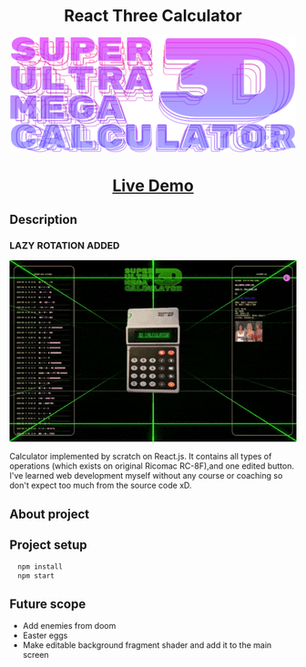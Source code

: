 # <div align="center">React Three Calculator</div>

![image info](./src/assets/logow.png)

# <div align="center">[Live Demo](https://pavlienko.com/projects/three-calculator)</div>

<!-- - **Buttons count:**
  - width: **4** blocks
  - height: **5** blocks -->

## Description

### LAZY ROTATION ADDED

![image info](./src/assets/readme-banner-gif-01.gif)

Calculator implemented by scratch on React.js.
It contains all types of operations (which exists on original Ricomac RC-8F),and one edited button. I've learned web development myself without any course or coaching so don't expect too much from the source code xD.

## About project

## Project setup

```
  npm install
  npm start
```
## Future scope

  - Add enemies from doom
  - Easter eggs
  - Make editable background fragment shader and add it to the main screen

<!-- ## Support on  -->
